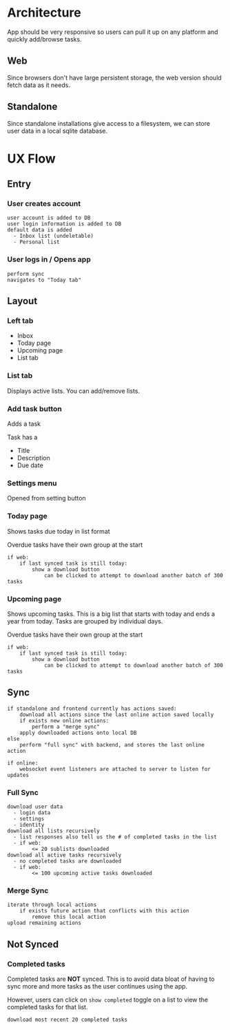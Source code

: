 # Architecture

App should be very responsive so users can pull it up on any platform and quickly add/browse tasks.

## Web

Since browsers don't have large persistent storage, the web version should fetch data as it needs.

## Standalone

Since standalone installations give access to a filesystem, we can store user data in a local sqlite database.

# UX Flow

## Entry

### User creates account

```
user account is added to DB
user login information is added to DB
default data is added
  - Inbox list (undeletable)
  - Personal list
```

### User logs in / Opens app

```
perform sync
navigates to "Today tab"
```

## Layout

### Left tab

- Inbox
- Today page
- Upcoming page
- List tab

### List tab

Displays active lists.
You can add/remove lists.

### Add task button

Adds a task

Task has a

- Title
- Description
- Due date

### Settings menu

Opened from setting button

### Today page

Shows tasks due today in list format

Overdue tasks have their own group at the start

```
if web:
    if last synced task is still today:
        show a download button
            can be clicked to attempt to download another batch of 300 tasks
```

### Upcoming page

Shows upcoming tasks. This is a big list that starts with today and ends a year from today. Tasks are grouped by individual days.

Overdue tasks have their own group at the start

```
if web:
    if last synced task is still today:
        show a download button
            can be clicked to attempt to download another batch of 300 tasks
```

## Sync

```
if standalone and frontend currently has actions saved:
    download all actions since the last online action saved locally
    if exists new online actions:
        perform a "merge sync"
    apply downloaded actions onto local DB
else
    perform "full sync" with backend, and stores the last online action

if online:
    websocket event listeners are attached to server to listen for updates
```

### Full Sync

```
download user data
  - login data
  - settings
  - identity
download all lists recursively
  - list responses also tell us the # of completed tasks in the list
  - if web:
        <= 20 sublists downloaded
download all active tasks recursively
  - no completed tasks are downloaded
  - if web:
        <= 100 upcoming active tasks downloaded
```

### Merge Sync

```
iterate through local actions
    if exists future action that conflicts with this action
        remove this local action
upload remaining actions
```

## Not Synced

### Completed tasks

Completed tasks are **NOT** synced. This is to avoid data bloat of having to sync more and more tasks as the user continues using the app.

However, users can click on `show completed` toggle on a list to view the completed tasks for that list.

```
download most recent 20 completed tasks
```
